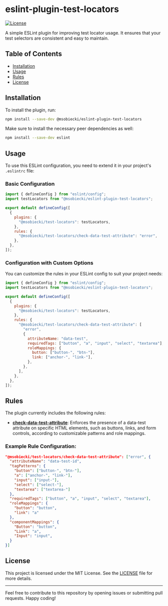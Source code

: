 # eslint-plugin-test-locators

[![License](https://img.shields.io/badge/license-MIT-blue.svg)](https://github.com/msobiecki/eslint-plugin-test-locators/blob/master/LICENSE)

A simple ESLint plugin for improving test locator usage. It ensures that your test selectors are consistent and easy to maintain.

## Table of Contents

- [Installation](#installation)
- [Usage](#usage)
- [Rules](#rules)
- [License](#license)

## Installation

To install the plugin, run:

```bash
npm install --save-dev @msobiecki/eslint-plugin-test-locators
```

Make sure to install the necessary peer dependencies as well:

```bash
npm install --save-dev eslint
```

## Usage

To use this ESLint configuration, you need to extend it in your project's `.eslintrc` file:

### Basic Configuration

```javascript
import { defineConfig } from "eslint/config";
import testLocators from "@msobiecki/eslint-plugin-test-locators";

export default defineConfig([
  {
    plugins: {
      "@msobiecki/test-locators": testLocators,
    },
    rules: {
      "@msobiecki/test-locators/check-data-test-attribute": "error",
    },
  },
]);
```

### Configuration with Custom Options

You can customize the rules in your ESLint config to suit your project needs:

```javascript
import { defineConfig } from "eslint/config";
import testLocators from "@msobiecki/eslint-plugin-test-locators";

export default defineConfig([
  {
    plugins: {
      "@msobiecki/test-locators": testLocators,
    },
    rules: {
      "@msobiecki/test-locators/check-data-test-attribute": [
        "error",
        {
          attributeName: "data-test",
          requiredTags: ["button", "a", "input", "select", "textarea"],
          roleMappings: {
            button: ["button-", "btn-"],
            link: ["anchor-", "link-"],
          },
        },
      ],
    },
  },
]);
```

## Rules

The plugin currently includes the following rules:

- [**check-data-test-attribute**](./docs/rules/check-data-test-attribute.md): Enforces the presence of a data-test attribute on specific HTML elements, such as buttons, links, and form controls, according to customizable patterns and role mappings.

### Example Rule Configuration:

```json
"@msobiecki/test-locators/check-data-test-attribute": ["error", {
  "attributeName": "data-test-id",
  "tagPatterns": {
    "button": ["button-", "btn-"],
    "a": ["anchor-", "link-"],
    "input": ["input-"],
    "select": ["select-"],
    "textarea": ["textarea-"]
  },
  "requiredTags": ["button", "a", "input", "select", "textarea"],
  "roleMappings": {
    "button": "button",
    "link": "a"
  },
  "componentMappings": {
    "Button": "button",
    "Link": "a",
    "Input": "input",
  }
}]
```

## License

This project is licensed under the MIT License. See the [LICENSE](LICENSE) file for more details.

---

Feel free to contribute to this repository by opening issues or submitting pull requests. Happy coding!
